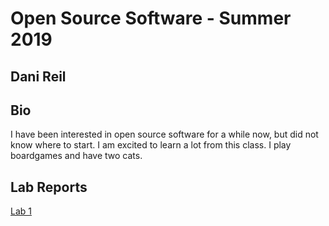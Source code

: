# Open Source Software - Summer 2019
## Dani Reil

## Bio
I have been interested in open source software for a while now, but did not know where to start. I am excited to learn a lot from this class. I play boardgames and have two cats.

## Lab Reports
[Lab 1](labs/lab-01/report.md)
